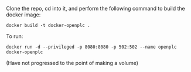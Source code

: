 Clone the repo, cd into it, and perform the following command to build the docker image:
```
docker build -t docker-openplc .
```
To run:
```
docker run -d --privileged -p 8080:8080 -p 502:502 --name openplc docker-openplc
```

(Have not progressed to the point of making a volume)
